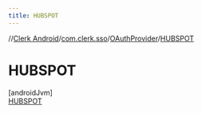 ```yaml
---
title: HUBSPOT
---
```

//[Clerk Android](../../../../index.html)/[com.clerk.sso](../../index.html)/[OAuthProvider](../index.html)/[HUBSPOT](index.html)



# HUBSPOT



[androidJvm]\
[HUBSPOT](index.html)


